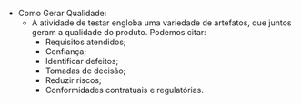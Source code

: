 - Como Gerar Qualidade:
    - A atividade de testar engloba uma variedade de artefatos, que juntos geram a qualidade do produto. Podemos citar:
        - Requisitos atendidos;
        - Confiança;
        - Identificar defeitos;
        - Tomadas de decisão;
        - Reduzir riscos;
        - Conformidades contratuais e regulatórias.

